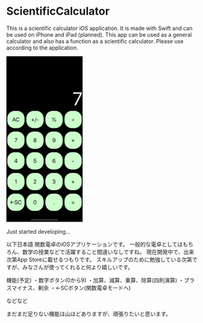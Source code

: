 # ScientificCalculator

This is a scientific calculator iOS application. It is made with Swift and can be used on iPhone and iPad (planned).
This app can be used as a general calculator and also has a function as a scientific calculator.
Please use according to the application.

<img src = "src/SC Screen Shot.png" width = "200" />

Just started developing...


以下日本語
関数電卓のiOSアプリケーションです。
一般的な電卓としてはもちろん、数学の授業などで活躍すること間違いなしですね。
現在開発中で、出来次第App Storeに載せるつもりです。
スキルアップのために勉強している次第ですが、みなさんが使ってくれると何より嬉しいです。

機能(予定)
・数字ボタン(0から9)
・加算、減算、乗算、除算(四則演算)
・プラスマイナス、剰余
・←SCボタン(関数電卓モードへ)

などなど

まだまだ足りない機能は山ほどありますが、頑張りたいと思います。
